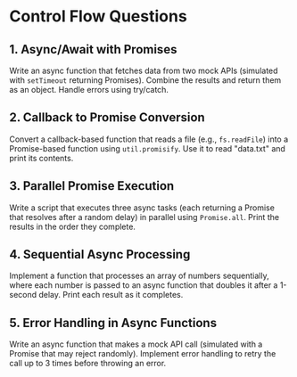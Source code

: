 # Control Flow Questions

## 1. Async/Await with Promises
Write an async function that fetches data from two mock APIs (simulated with `setTimeout` returning Promises). Combine the results and return them as an object. Handle errors using try/catch.

## 2. Callback to Promise Conversion
Convert a callback-based function that reads a file (e.g., `fs.readFile`) into a Promise-based function using `util.promisify`. Use it to read "data.txt" and print its contents.

## 3. Parallel Promise Execution
Write a script that executes three async tasks (each returning a Promise that resolves after a random delay) in parallel using `Promise.all`. Print the results in the order they complete.

## 4. Sequential Async Processing
Implement a function that processes an array of numbers sequentially, where each number is passed to an async function that doubles it after a 1-second delay. Print each result as it completes.

## 5. Error Handling in Async Functions
Write an async function that makes a mock API call (simulated with a Promise that may reject randomly). Implement error handling to retry the call up to 3 times before throwing an error.